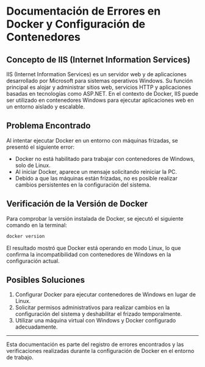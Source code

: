# Documentación de Errores en Docker y Configuración de Contenedores

## Concepto de IIS (Internet Information Services)

IIS (Internet Information Services) es un servidor web y de aplicaciones desarrollado por Microsoft para sistemas operativos Windows. Su función principal es alojar y administrar sitios web, servicios HTTP y aplicaciones basadas en tecnologías como ASP.NET. En el contexto de Docker, IIS puede ser utilizado en contenedores Windows para ejecutar aplicaciones web en un entorno aislado y escalable.

## Problema Encontrado

Al intentar ejecutar Docker en un entorno con máquinas frizadas, se presentó el siguiente error:

- Docker no está habilitado para trabajar con contenedores de Windows, solo de Linux.
- Al iniciar Docker, aparece un mensaje solicitando reiniciar la PC.
- Debido a que las máquinas están frizadas, no es posible realizar cambios persistentes en la configuración del sistema.

## Verificación de la Versión de Docker

Para comprobar la versión instalada de Docker, se ejecutó el siguiente comando en la terminal:

```sh
docker version
```

El resultado mostró que Docker está operando en modo Linux, lo que confirma la incompatibilidad con contenedores de Windows en la configuración actual.

## Posibles Soluciones

1. Configurar Docker para ejecutar contenedores de Windows en lugar de Linux.
2. Solicitar permisos administrativos para realizar cambios en la configuración del sistema y deshabilitar el frizado temporalmente.
3. Utilizar una máquina virtual con Windows y Docker configurado adecuadamente.

---

Esta documentación es parte del registro de errores encontrados y las verificaciones realizadas durante la configuración de Docker en el entorno de trabajo.
